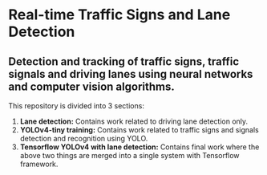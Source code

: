 # Real-time Traffic Signs and Lane Detection

## Detection and tracking of traffic signs, traffic signals and driving lanes using neural networks and computer vision algorithms.

This repository is divided into 3 sections:
1. **Lane detection:** Contains work related to driving lane detection only.
2. **YOLOv4-tiny training:** Contains work related to traffic signs and signals detection and recognition using YOLO.
3. **Tensorflow YOLOv4 with lane detection:** Contains final work where the above two things are merged into a single system with Tensorflow framework.
